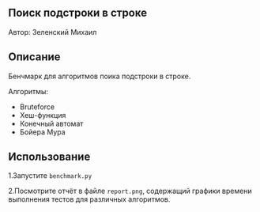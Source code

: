 ## Поиск подстроки в строке

Автор: Зеленский Михаил

## Описание

Бенчмарк для алгоритмов поика подстроки в строке.

Алгоритмы:
* Bruteforce
* Хеш-функция
* Конечный автомат
* Бойера Мура

## Использование
1.Запустите `benchmark.py`

2.Посмотрите отчёт в файле `report.png`, содержащий графики времени выполнения
тестов для различных алгоритмов.